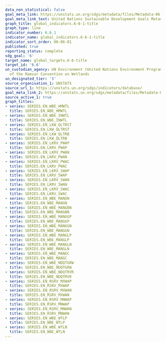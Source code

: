 ```yaml
---
data_non_statistical: false
goal_meta_link: https://unstats.un.org/sdgs/metadata/files/Metadata-06-06-01a.pdf
goal_meta_link_text: United Nations Sustainable Development Goals Metadata (pdf 428kB)
graph_title: global_indicators.6-6-1-title
graph_type: line
indicator_number: 6.6.1
indicator_name: global_indicators.6-6-1-title
indicator_sort_order: 06-06-01
published: true
reporting_status: complete
sdg_goal: '6'
target_name: global_targets.6-6-title
target_id: '6.6'
un_custodian_agency: UN Environment (United Nations Environment Programme); Secretariat
  of the Ramsar Convention on Wetlands
un_designated_tier: '3'
source_organisation_1: UNSTATS
source_url_1: https://unstats.un.org/sdgs/indicators/database/
goal_meta_link_2: https://unstats.un.org/sdgs/metadata/files/Metadata-06-06-01b.pdf
source_active_1: true
graph_titles:
- series: SERIES.EN_WBE_HMWTL
  title: SERIES.EN_WBE_HMWTL
- series: SERIES.EN_WBE_INWTL
  title: SERIES.EN_WBE_INWTL
- series: SERIES.EN_LKW_QLTRST
  title: SERIES.EN_LKW_QLTRST
- series: SERIES.EN_LKW_QLTRB
  title: SERIES.EN_LKW_QLTRB
- series: SERIES.EN_LKRV_PWAP
  title: SERIES.EN_LKRV_PWAP
- series: SERIES.EN_LKRV_PWAN
  title: SERIES.EN_LKRV_PWAN
- series: SERIES.EN_LKRV_PWAC
  title: SERIES.EN_LKRV_PWAC
- series: SERIES.EN_LKRV_SWAP
  title: SERIES.EN_LKRV_SWAP
- series: SERIES.EN_LKRV_SWAN
  title: SERIES.EN_LKRV_SWAN
- series: SERIES.EN_LKRV_SWAC
  title: SERIES.EN_LKRV_SWAC
- series: SERIES.EN_WBE_MANGN
  title: SERIES.EN_WBE_MANGN
- series: SERIES.EN_WBE_MANGBN
  title: SERIES.EN_WBE_MANGBN
- series: SERIES.EN_WBE_MANGGP
  title: SERIES.EN_WBE_MANGGP
- series: SERIES.EN_WBE_MANGGN
  title: SERIES.EN_WBE_MANGGN
- series: SERIES.EN_WBE_MANGLP
  title: SERIES.EN_WBE_MANGLP
- series: SERIES.EN_WBE_MANGLN
  title: SERIES.EN_WBE_MANGLN
- series: SERIES.EN_WBE_MANGC
  title: SERIES.EN_WBE_MANGC
- series: SERIES.EN_WBE_NDQTGRW
  title: SERIES.EN_WBE_NDQTGRW
- series: SERIES.EN_WBE_NDQTRVR
  title: SERIES.EN_WBE_NDQTRVR
- series: SERIES.EN_RSRV_MXWAP
  title: SERIES.EN_RSRV_MXWAP
- series: SERIES.EN_RSRV_MXWAN
  title: SERIES.EN_RSRV_MXWAN
- series: SERIES.EN_RSRV_MNWAP
  title: SERIES.EN_RSRV_MNWAP
- series: SERIES.EN_RSRV_MNWAN
  title: SERIES.EN_RSRV_MNWAN
- series: SERIES.EN_WBE_WTLP
  title: SERIES.EN_WBE_WTLP
- series: SERIES.EN_WBE_WTLN
  title: SERIES.EN_WBE_WTLN
---
```

